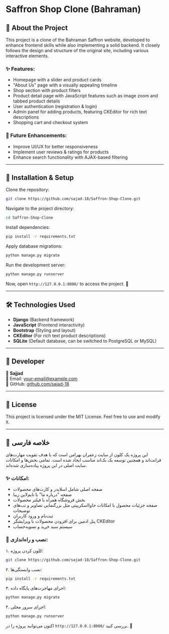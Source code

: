 # Saffron Shop Clone (Bahraman)

## 📌 About the Project

This project is a clone of the Bahraman Saffron website, developed to enhance frontend skills while also implementing a solid backend. It closely follows the design and structure of the original site, including various interactive elements.

### ✨ Features:
- Homepage with a slider and product cards
- "About Us" page with a visually appealing timeline
- Shop section with product filters
- Product detail page with JavaScript features such as image zoom and tabbed product details
- User authentication (registration & login)
- Admin panel for adding products, featuring CKEditor for rich text descriptions
- Shopping cart and checkout system

### 📌 Future Enhancements:
- Improve UI/UX for better responsiveness
- Implement user reviews & ratings for products
- Enhance search functionality with AJAX-based filtering

---

## 🚀 Installation & Setup

Clone the repository:
```sh
git clone https://github.com/sajad-18/Saffron-Shop-Clone.git
```

Navigate to the project directory:
```sh
cd Saffron-Shop-Clone
```

Install dependencies:
```sh
pip install -r requirements.txt
```

Apply database migrations:
```sh
python manage.py migrate
```

Run the development server:
```sh
python manage.py runserver
```

Now, open `http://127.0.0.1:8000/` to access the project. 🚀

---

## 🛠 Technologies Used
- **Django** (Backend framework)
- **JavaScript** (Frontend interactivity)
- **Bootstrap** (Styling and layout)
- **CKEditor** (For rich text product descriptions)
- **SQLite** (Default database, can be switched to PostgreSQL or MySQL)

---

## 📝 Developer
👤 **Sajjad**  
📧 Email: [your-email@example.com](mailto:your-email@example.com)  
📌 GitHub: [github.com/sajad-18](https://github.com/sajad-18)

---

## 📜 License
This project is licensed under the MIT License. Feel free to use and modify it.

---

## 📌 خلاصه فارسی

این پروژه یک کلون از سایت زعفران بهرامن است که با هدف تقویت مهارت‌های فرانت‌اند و همچنین توسعه یک بک‌اند مناسب ایجاد شده است. تمامی بخش‌ها و امکانات سایت اصلی در این پروژه پیاده‌سازی شده‌اند.

### ✨ امکانات:
- صفحه اصلی شامل اسلایدر و کارت‌های محصولات
- صفحه "درباره ما" با تایم‌لاین زیبا
- بخش فروشگاه همراه با فیلتر محصولات
- صفحه جزئیات محصول با امکانات جاوااسکریپتی مثل بزرگنمایی تصاویر و تب‌های توضیحات
- ثبت‌نام و ورود کاربران
- پنل ادمین برای افزودن محصولات با ویرایشگر CKEditor
- سیستم سبد خرید و تسویه‌حساب

### 🚀 نصب و راه‌اندازی:
۱. کلون کردن پروژه:
```sh
git clone https://github.com/sajad-18/Saffron-Shop-Clone.git
```
۲. نصب وابستگی‌ها:
```sh
pip install -r requirements.txt
```
۳. اجرای مهاجرت‌های پایگاه داده:
```sh
python manage.py migrate
```
۴. اجرای سرور محلی:
```sh
python manage.py runserver
```

اکنون می‌توانید پروژه را در `http://127.0.0.1:8000/` بررسی کنید. 🚀

